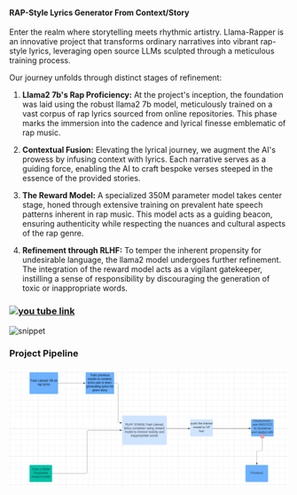 #### RAP-Style Lyrics Generator From Context/Story
 

Enter the realm where storytelling meets rhythmic artistry. Llama-Rapper is an innovative project that transforms ordinary narratives into vibrant rap-style lyrics, leveraging open source LLMs sculpted through a meticulous training process.

Our journey unfolds through distinct stages of refinement:

1. **Llama2 7b's Rap Proficiency:** At the project's inception, the foundation was laid using the robust llama2 7b model, meticulously trained on a vast corpus of rap lyrics sourced from online repositories. This phase marks the immersion into the cadence and lyrical finesse emblematic of rap music.

2. **Contextual Fusion:** Elevating the lyrical journey, we augment the AI's prowess by infusing context with lyrics. Each narrative serves as a guiding force, enabling the AI to craft bespoke verses steeped in the essence of the provided stories.

3. **The Reward Model:** A specialized 350M parameter model takes center stage, honed through extensive training on prevalent hate speech patterns inherent in rap music. This model acts as a guiding beacon, ensuring authenticity while respecting the nuances and cultural aspects of the rap genre.

4. **Refinement through RLHF:** To temper the inherent propensity for undesirable language, the llama2 model undergoes further refinement. The integration of the reward model acts as a vigilant gatekeeper, instilling a sense of responsibility by discouraging the generation of toxic or inappropriate words.
### [![you tube link](https://img.youtube.com/vi/VIDEO_ID/0.jpg)](https://youtu.be/v6-qTlTr_ZQ)
![snippet](/pictures/ezgif.com-optimize.gif)

### Project Pipeline
![Pileine](/pictures/pipeline.png) 

 


